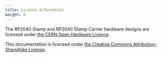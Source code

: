 ```yaml
---
title: License Information
weight: 6
---
```


The RP2040 Stamp and RP2040 Stamp Carrier hardware designs are licensed under [the CERN Open Hardware Licence](https://github.com/solderparty/rp2040_stamp_hw/blob/main/LICENSE.md).

This documentation is licensed under [the Creative Commons Attribution-ShareAlike License](https://creativecommons.org/licenses/by-sa/4.0/).
